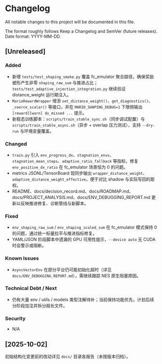 # Changelog

All notable changes to this project will be documented in this file.

The format roughly follows Keep a Changelog and SemVer (future releases). Date format: YYYY-MM-DD.

## [Unreleased]
### Added
- 新增 `tests/test_shaping_smoke.py` 覆盖 fc_emulator 聚合路径，确保奖励塑形产生非零 `shaping_raw_sum` 与推进占比；`tests/test_adaptive_injection_integration.py` 继续验证 distance_weight 运行期注入。
- `MarioRewardWrapper` 增添 `set_distance_weight()`、`get_diagnostics()`、`_coerce_scalar()` 等接口，并在 `MARIO_SHAPING_DEBUG=1` 下限频输出 `[reward][warn] dx_missed ...` 提示。
- 新稳态训练脚本：`scripts/train_stable_sync.sh`（同步调试配置）与 `scripts/train_stable_async.sh`（异步 + overlap 压力测试），支持 `--dry-run` 与环境变量覆盖。

### Changed
- `train.py` 引入 `env_progress_dx`、`stagnation_envs`、`stagnation_mean_steps`、`adaptive_ratio_fallback` 等指标，修复 `env_positive_dx_ratio` 在 fc_emulator 场景恒为 0 的问题。
- metrics JSONL/TensorBoard 现同步输出 `wrapper_distance_weight`、`adaptive_distance_weight_effective`，便于对比 shadow 与实际写回的距权。
- README、docs/decision_record.md、docs/ROADMAP.md、docs/PROJECT_ANALYSIS.md、docs/ENV_DEBUGGING_REPORT.md 更新以反映推进修复、诊断管线与新脚本。

### Fixed
- `env_shaping_raw_sum` / `env_shaping_scaled_sum` 在 fc_emulator 模式保持 0 的问题，通过统一标量拉平与推进指标修复。
- YAML/JSON 阶段脚本中遗漏的 GPU 可用性提示，`--device auto` 无 CUDA 时会警示或阻断。

### Known Issues
- `AsyncVectorEnv` 在部分平台仍可能初始化超时（详见 `docs/ENV_DEBUGGING_REPORT.md`），需继续跟踪 NES 原生阻塞原因。

### Technical Debt / Next
- 仍有大量 env / utils / models 类型注解待补；当前保持功能优先，计划后续分阶段加注并拆分超长文件。

### Security
- N/A

## [2025-10-02]
初始结构化变更前的改动详见 `docs/` 目录各报告（未按版本归档）。
